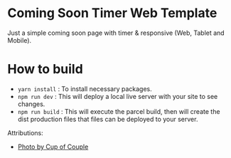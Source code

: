 # Coming Soon Timer Web Template
Just a simple coming soon page with timer &amp; responsive (Web, Tablet and Mobile).

# How to build
* `yarn install` : To install necessary packages.
* `npm run dev` : This will deploy a local live server with your site to see changes.
* `npm run build` : This will execute the parcel build, then will create the dist production files that files can be deployed to your server.


Attributions:
- [Photo by Cup of  Couple]( https://www.pexels.com/photo/coffee-maker-and-an-earthenware-cup-on-a-wooden-chopping-board-7657404/)

